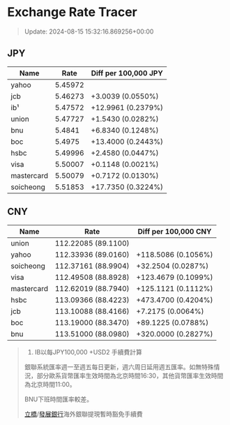 # Exchange Rate Tracer

> Update: 2024-08-15 15:32:16.869256+00:00

## JPY

| Name       |    Rate | Diff per 100,000 JPY   |
|------------|---------|------------------------|
| yahoo      | 5.45972 |                        |
| jcb        | 5.46273 | +3.0039 (0.0550%)      |
| ib¹        | 5.47572 | +12.9961 (0.2379%)     |
| union      | 5.47727 | +1.5430 (0.0282%)      |
| bnu        | 5.4841  | +6.8340 (0.1248%)      |
| boc        | 5.4975  | +13.4000 (0.2443%)     |
| hsbc       | 5.49996 | +2.4580 (0.0447%)      |
| visa       | 5.50007 | +0.1148 (0.0021%)      |
| mastercard | 5.50079 | +0.7172 (0.0130%)      |
| soicheong  | 5.51853 | +17.7350 (0.3224%)     |

## CNY

| Name       | Rate                | Diff per 100,000 CNY   |
|------------|---------------------|------------------------|
| union      | 112.22085	(89.1100) |                        |
| yahoo      | 112.33936	(89.0160) | +118.5086 (0.1056%)    |
| soicheong  | 112.37161	(88.9904) | +32.2504 (0.0287%)     |
| visa       | 112.49508	(88.8928) | +123.4679 (0.1099%)    |
| mastercard | 112.62019	(88.7940) | +125.1121 (0.1112%)    |
| hsbc       | 113.09366	(88.4223) | +473.4700 (0.4204%)    |
| jcb        | 113.10088	(88.4166) | +7.2175 (0.0064%)      |
| boc        | 113.19000	(88.3470) | +89.1225 (0.0788%)     |
| bnu        | 113.51000	(88.0980) | +320.0000 (0.2827%)    |


> 1. IB以每JPY100,000 +USD2 手續費計算
>
> 銀聯系統匯率週一至週五每日更新，週六周日延用週五匯率。如無特殊情況，部分歐系貨幣匯率生效時間為北京時間16:30，其他貨幣匯率生效時間為北京時間11:00。
>
> BNU下班時間匯率較差。
>
> [立橋](https://www.wlbank.com.mo/uploads/ueditor/file/20181211/1544536513900230.pdf)/[發展銀行](https://www.mdb.com.mo/Service_Charges_20230728.pdf)海外銀聯提現暫時豁免手續費


